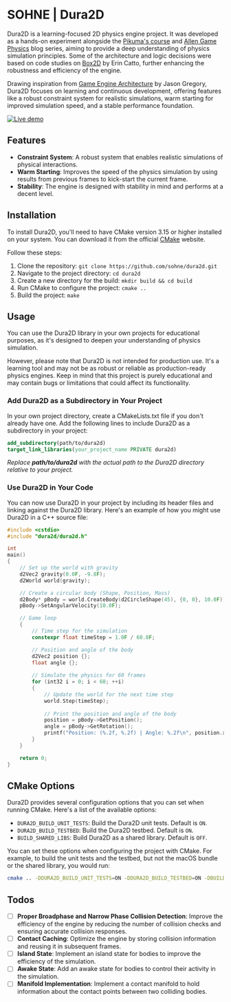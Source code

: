 # SOHNE | Dura2D

Dura2D is a learning-focused 2D physics engine project. It was developed as a hands-on experiment alongside the [Pikuma's course] and [Allen Game Physics] blog series, aiming to provide a deep understanding of physics simulation principles. Some of the architecture and logic decisions were based on code studies on [Box2D] by Erin Catto, further enhancing the robustness and efficiency of the engine.

Drawing inspiration from [Game Engine Architecture] by Jason Gregory, Dura2D focuses on learning and continuous development, offering features like a robust constraint system for realistic simulations, warm starting for improved simulation speed, and a stable performance foundation.

[![Live demo](https://img.shields.io/badge/-Live%20Demo-8f60fc?style=for-the-badge&logo=glitch&logoColor=white&colorA=392467&colorB=7E30E1)](https://dura2d.glitch.me/)

## Features

- **Constraint System**: A robust system that enables realistic simulations of physical interactions.
- **Warm Starting**: Improves the speed of the physics simulation by using results from previous frames to kick-start the current frame.
- **Stability**: The engine is designed with stability in mind and performs at a decent level.

## Installation

To install Dura2D, you'll need to have CMake version 3.15 or higher installed on your system. You can download it from the official [CMake] website.

Follow these steps:

1. Clone the repository: `git clone https://github.com/sohne/dura2d.git`
2. Navigate to the project directory: `cd dura2d`
3. Create a new directory for the build: `mkdir build && cd build`
4. Run CMake to configure the project: `cmake ..`
5. Build the project: `make`

## Usage

You can use the Dura2D library in your own projects for educational purposes, as it's designed to deepen your understanding of physics simulation.

However, please note that Dura2D is not intended for production use. It's a learning tool and may not be as robust or reliable as production-ready physics engines. Keep in mind that this project is purely educational and may contain bugs or limitations that could affect its functionality.

### Add Dura2D as a Subdirectory in Your Project

In your own project directory, create a CMakeLists.txt file if you don't already have one. Add the following lines to include Dura2D as a subdirectory in your project:

```cmake
add_subdirectory(path/to/dura2d)
target_link_libraries(your_project_name PRIVATE dura2d)
```
_Replace **path/to/dura2d** with the actual path to the Dura2D directory relative to your project._

### Use Dura2D in Your Code

You can now use Dura2D in your project by including its header files and linking against the Dura2D library. Here's an example of how you might use Dura2D in a C++ source file:

```cpp
#include <cstdio>
#include "dura2d/dura2d.h"

int
main()
{
    // Set up the world with gravity
    d2Vec2 gravity(0.0F, -9.8F);
    d2World world(gravity);

    // Create a circular body (Shape, Position, Mass)
    d2Body* pBody = world.CreateBody(d2CircleShape(45), {0, 0}, 10.0F);
    pBody->SetAngularVelocity(10.0F);

    // Game loop
    {
        // Time step for the simulation
        constexpr float timeStep = 1.0F / 60.0F;

        // Position and angle of the body
        d2Vec2 position {};
        float angle {};
    
        // Simulate the physics for 60 frames
        for (int32 i = 0; i < 60; ++i)
        {
            // Update the world for the next time step
            world.Step(timeStep);
            
            // Print the position and angle of the body
            position = pBody->GetPosition();
            angle = pBody->GetRotation();
            printf("Position: (%.2f, %.2f) | Angle: %.2f\n", position.x, position.y, angle);
        }
    }

    return 0;
}

```

## CMake Options

Dura2D provides several configuration options that you can set when running CMake. Here's a list of the available options:

- `DURA2D_BUILD_UNIT_TESTS`: Build the Dura2D unit tests. Default is `ON`.
- `DURA2D_BUILD_TESTBED`: Build the Dura2D testbed. Default is `ON`.
- `BUILD_SHARED_LIBS`: Build Dura2D as a shared library. Default is `OFF`.

You can set these options when configuring the project with CMake. For example, to build the unit tests and the testbed, but not the macOS bundle or the shared library, you would run:

```bash
cmake .. -DDURA2D_BUILD_UNIT_TESTS=ON -DDURA2D_BUILD_TESTBED=ON -DBUILD_SHARED_LIBS=OFF
```

## Todos

- [ ] **Proper Broadphase and Narrow Phase Collision Detection**: Improve the efficiency of the engine by reducing the number of collision checks and ensuring accurate collision responses.
- [ ] **Contact Caching**: Optimize the engine by storing collision information and reusing it in subsequent frames.
- [ ] **Island State**: Implement an island state for bodies to improve the efficiency of the simulation.
- [ ] **Awake State**: Add an awake state for bodies to control their activity in the simulation.
- [ ] **Manifold Implementation**: Implement a contact manifold to hold information about the contact points between two colliding bodies.

[//]:  (Externals)
[Pikuma's course]: https://pikuma.com/courses/game-physics-engine-programming
[Allen Game Physics]: https://allenchou.net/game-physics-series/
[Box2D]: https://box2d.org/
[Game Engine Architecture]: https://www.gameenginebook.com/
[CMake]: https://cmake.org/
[//]:  (EOF)
